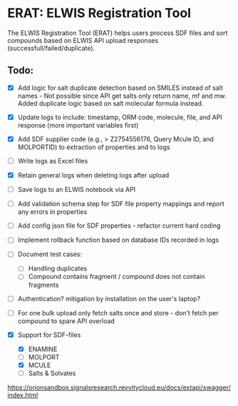 # ERAT: ELWIS Registration Tool

The ELWIS Registration Tool (ERAT) helps users process SDF files and sort compounds based on ELWIS API upload responses (successfull/failed/duplicate).

## Todo:
- [X] Add logic for salt duplicate detection based on SMILES instead of salt names - Not possible since API get salts only return name, mf and mw. Added duplicate logic based on salt molecular formula instead. 
- [X] Update logs to include: timestamp, ORM code, molecule, file, and API response (more important variables first)
- [X] Add SDF supplier code (e.g., > <ID> Z2754556176, Query Mcule ID, and MOLPORTID) to extraction of properties and to logs
- [ ] Write logs as Excel files
- [X] Retain general logs when deleting logs after upload
- [ ] Save logs to an ELWIS notebook via API
- [ ] Add validation schema step for SDF file property mappings and report any errors in properties
- [ ] Add config json file for SDF properties - refactor current hard coding
- [ ] Implement rollback function based on database IDs recorded in logs
- [ ] Document test cases: 
    - [ ] Handling duplicates
    - [ ] Compound contains fragment / compound does not contain fragments
- [ ] Authentication? mitigation by installation on the user's laptop?

- [ ] For one bulk upload only fetch salts once and store - don't fetch per compound to spare API overload


- [x] Support for SDF-files
    - [x] ENAMINE
    - [ ] MOLPORT
    - [X] MCULE
    - [ ] Salts & Solvates

https://orionsandbox.signalsresearch.revvitycloud.eu/docs/extapi/swagger/index.html

